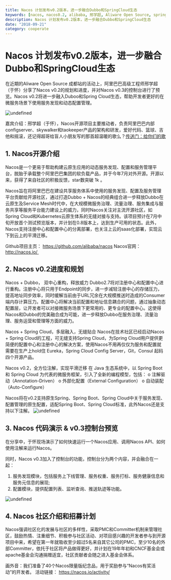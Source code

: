 ```yaml
---
title: Nacos 计划发布v0.2版本，进一步融合Dubbo和SpringCloud生态
keywords: [nacos, nacos0.2, alibaba, 邢学超, Aliware Open Source, spring cloud]
description: Nacos 计划发布v0.2版本，进一步融合Dubbo和SpringCloud生态
date: "2018-09-21"
category: cooperate
---
```


# Nacos 计划发布v0.2版本，进一步融合Dubbo和SpringCloud生态

在近期的Aliware Open Source 成都站的活动上，阿里巴巴高级工程师邢学超（于怀）分享了Nacos v0.2的规划和进度，并对Nacos v0.3的控制台进行了预览。Nacos v0.2将进一步融入Duboo和Spring Cloud生态，帮助开发者更好的在微服务场景下使用服务发现和动态配置管理。

![undefined](https://cdn.nlark.com/lark/0/2018/png/11189/1537795153259-cc2c60c2-d7cb-431a-8858-cbd71b1c89e9.png) 

嘉宾介绍：邢学超（于怀），Nacos开源项目主要推动者，负责阿里巴巴内部 configserver、skywalker和taokeeper产品的架构和研发，爱好代码、篮球、吉他和摇滚，还记得超哥给盲人小朋友写的那首超温暖的歌么？[传送门：给你们的歌](https://mp.weixin.qq.com/s?__biz=MzU4NzU0MDIzOQ==&mid=2247484141&idx=2&sn=30943616cf3d86393e906f82a3282bda&chksm=fdeb308dca9cb99b6ca0e04112d2f5994a2a9cbdb5f43e5c38ef0c592001ab78e1d0be390120&scene=21#wechat_redirect)



## 1. Nacos开源介绍

Nacos是一个更易于帮助构建云原生应用的动态服务发现、配置和服务管理平台，脱胎于承载整个阿里巴巴集团的软负载产品，并于今年7月对外开源。开源以来，获得了来自社区的积极反馈，star数突破 1k 。

Nacos旨在将阿里巴巴在建设共享服务体系中使用的服务发现、配置及服务管理平台贡献给开源社区，通过打造Dubbo + Nacos的经典组合进一步释放Dubbo在云原生及Service Mesh时代中，在大规模微服务治理、流量治理、服务集成与服务共享等服务平台能力建设上的威力，同时Nacos关注对主流开源社区，如Spring Cloud和Kubernetes云原生体系的无缝对接与支持。该项目预计在7月中旬开放首个测试预览版本，并计划在0.8版本上，达到生产可用的状态。此外，Nacos支持注册中心和配置中心的分离部署，也关注上云的saas化部署，实现云下到云上的平滑迁移。

Github项目主页：
https://github.com/alibaba/nacos
Nacos官网：
http://nacos.io/ 

## 2. Nacos v0.2进度和规划

Nacos + Dubbo， 双中心重构，释放威力
Dubbo2.7将对注册中心和配置中心进行重构。注册中心将只用于Endpoint的同步，进一步减轻注册中心的存储压力，提高地址同步效率，同时缓解当前由于URL冗余在大规模推送时造成的Consumer端内存计算压力。配置中心将解决当前配置和地址信息耦合的问题，通过抽象动态配置层，让开发者可以对接微服务场景下更常用的、更专业的配置中心。这使得Nacos和Dubbo的完美融合成为可能，进一步释放Dubbo在服务治理、流量治理、服务运营和管理等方面的威力。

Nacos + Spring Cloud，多层融入，无缝贴合
Nacos在技术社区已经启动Nacos + Spring Cloud的工程，可无缝支持Spring Cloud，为Spring Cloud用户提供更简便的配置中心和注册中心的解决方案，使用Nacos不用再仅仅为服务和配置就需要在生产上hold住 Eureka，Spring Cloud Config Server，Git，Consul 起码四个开源产品。

Nacos v0.2，全方位注解，实现平滑迁移
在 Java 生态系统中，以 Spring Boot 和 Spring Cloud 为代表的微服务框架，引入了全新的编程模型，包括：
o	注解驱动（Annotation-Driven）
o	外部化配置（External Configuration）
o	自动装配（Auto-Configure）

Nacos将在v0.2支持原生Spring、Spring Boot、Spring Cloud中关于服务发现、配置管理的原生配置，适配Spring Boot、Spring Cloud标准，此外Nacos还是支持以下注解。
![undefined](https://cdn.nlark.com/lark/0/2018/png/11189/1537795187129-bf48b9b1-3560-4081-99fc-b9c99497525b.png) 

## 3. Nacos 代码演示 & v0.3控制台预览

在分享中，于怀现场演示了如何快速运行一个Nacos应用、调用Nacos API、如何使用注解来运行Nacos。

同时，Nacos v0.3加入了控制台的功能，控制台分为两个内容，并会融合在一起：
1. 服务发现模块，包括服务上下线管理、服务权重、服务打标、服务健康信息和服务元信息的展现;
2. 配置模块，提供配置列表、监听查询、推送轨迹等功能。

![undefined](https://cdn.nlark.com/lark/0/2018/png/11189/1537795211701-dc18d18c-99a6-40e0-824f-6519d8f8b434.png) 


## 4. Nacos 社区介绍和招募计划

Nacos强调社区化的发展与社区的多样性，采取PMC和Committer机制来管理社区，鼓励热情、注重细节、积极参与社区活动、对项目感兴趣的开发者参与到开源项目中来，希望在第一年就吸收至少超过5名来自其它公司的PMC，至少10名的外部Committer，依托于社区将产品做得更好，并计划在19年年初和CNCF基金会或apache基金会沟通捐赠适宜，社区贡献者会随之进入基金会体系。

画外音：我们准备了40个Nacos限量版纪念品，用于奖励参与“Nacos有奖活动”的开发者。
活动链接：
https://nacos.io/activity/

